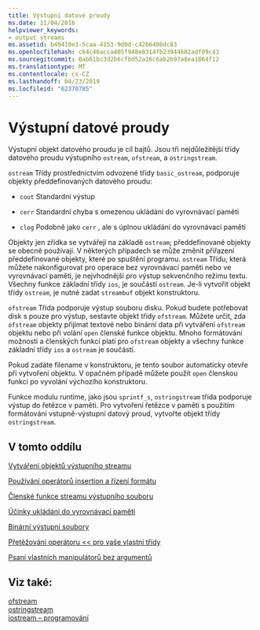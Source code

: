 ```yaml
---
title: Výstupní datové proudy
ms.date: 11/04/2016
helpviewer_keywords:
- output streams
ms.assetid: b49410e3-5caa-4153-9d0d-c4266408dc83
ms.openlocfilehash: c64c46acca405f948e8314fb23944682adf09c43
ms.sourcegitcommit: 0ab61bc3d2b6cfbd52a16c6ab2b97a8ea1864f12
ms.translationtype: MT
ms.contentlocale: cs-CZ
ms.lasthandoff: 04/23/2019
ms.locfileid: "62370785"
---
```

# <a name="output-streams"></a>Výstupní datové proudy

Výstupní objekt datového proudu je cíl bajtů. Jsou tři nejdůležitější třídy datového proudu výstupního `ostream`, `ofstream`, a `ostringstream`.

`ostream` Třídy prostřednictvím odvozené třídy `basic_ostream`, podporuje objekty předdefinovaných datového proudu:

- `cout` Standardní výstup

- `cerr` Standardní chyba s omezenou ukládání do vyrovnávací paměti

- `clog` Podobně jako `cerr` , ale s úplnou ukládání do vyrovnávací paměti

Objekty jen zřídka se vytvářejí na základě `ostream`; předdefinované objekty se obecně používají. V některých případech se může změnit přiřazení předdefinované objekty, které po spuštění programu. `ostream` Třídu, která můžete nakonfigurovat pro operace bez vyrovnávací paměti nebo ve vyrovnávací paměti, je nejvhodnější pro výstup sekvenčního režimu textu. Všechny funkce základní třídy `ios`, je součástí `ostream`. Je-li vytvořit objekt třídy `ostream`, je nutné zadat `streambuf` objekt konstruktoru.

`ofstream` Třída podporuje výstup souboru disku. Pokud budete potřebovat disk s pouze pro výstup, sestavte objekt třídy `ofstream`. Můžete určit, zda `ofstream` objekty přijímat textové nebo binární data při vytváření `ofstream` objektu nebo při volání `open` členské funkce objektu. Mnoho formátování možnosti a členských funkcí platí pro `ofstream` objekty a všechny funkce základní třídy `ios` a `ostream` je součástí.

Pokud zadáte filename v konstruktoru, je tento soubor automaticky otevře při vytvoření objektu. V opačném případě můžete použít `open` členskou funkci po vyvolání výchozího konstruktoru.

Funkce modulu runtime, jako jsou `sprintf_s`, `ostringstream` třída podporuje výstup do řetězce v paměti. Pro vytvoření řetězce v paměti s použitím formátování vstupně-výstupní datový proud, vytvořte objekt třídy `ostringstream`.

## <a name="in-this-section"></a>V tomto oddílu

[Vytváření objektů výstupního streamu](../standard-library/constructing-output-stream-objects.md)

[Používání operátorů insertion a řízení formátu](../standard-library/using-insertion-operators-and-controlling-format.md)

[Členské funkce streamu výstupního souboru](../standard-library/output-file-stream-member-functions.md)

[Účinky ukládání do vyrovnávací paměti](../standard-library/effects-of-buffering.md)

[Binární výstupní soubory](../standard-library/binary-output-files.md)

[Přetěžování operátoru << pro vaše vlastní třídy](../standard-library/overloading-the-output-operator-for-your-own-classes.md)

[Psaní vlastních manipulátorů bez argumentů](../standard-library/writing-your-own-manipulators-without-arguments.md)

## <a name="see-also"></a>Viz také:

[ofstream](../standard-library/basic-ofstream-class.md)<br/>
[ostringstream](../standard-library/basic-ostringstream-class.md)<br/>
[iostream – programování](../standard-library/iostream-programming.md)<br/>
